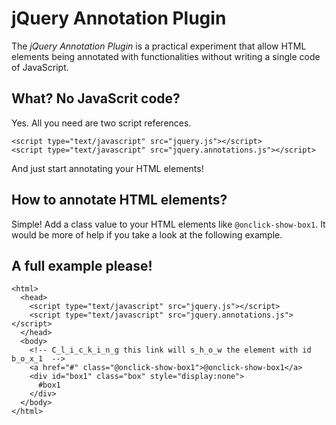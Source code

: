 jQuery Annotation Plugin
========================

The *jQuery Annotation Plugin* is a practical experiment that allow HTML elements being annotated with functionalities without writing a single code of JavaScript.

What? No JavaScrit code?
------------------------

Yes. All you need are two script references.

```
<script type="text/javascript" src="jquery.js"></script>
<script type="text/javascript" src="jquery.annotations.js"></script>
```

And just start annotating your HTML elements!

How to annotate HTML elements?
------------------------------

Simple! Add a class value to your HTML elements like `@onclick-show-box1`. It would be more of help if you take a look at the following example.

A full example please!
----------------------

```
<html>
  <head>
    <script type="text/javascript" src="jquery.js"></script>
    <script type="text/javascript" src="jquery.annotations.js"></script>
  </head>
  <body>
    <!-- C_l_i_c_k_i_n_g this link will s_h_o_w the element with id b_o_x_1  -->
    <a href="#" class="@onclick-show-box1">@onclick-show-box1</a>
    <div id="box1" class="box" style="display:none">
      #box1
    </div>
  </body>
</html>
```